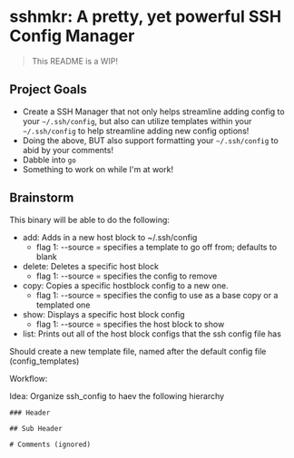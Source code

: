 # sshmkr: A pretty, yet powerful SSH Config Manager

> This README is a WIP! 

## Project Goals
- Create a SSH Manager that not only helps streamline adding config to your `~/.ssh/config`, but also can utilize templates within your `~/.ssh/config` to help streamline adding new config options!
- Doing the above, BUT also support formatting your `~/.ssh/config` to abid by your comments!
- Dabble into `go`
- Something to work on while I'm at work!

## Brainstorm
This binary will be able to do the following:
- add: Adds in a new host block to ~/.ssh/config
    - flag 1: --source = specifies a template to go off from; defaults to blank
- delete: Deletes a specific host block
    - flag 1: --source = specifies the config to remove
- copy: Copies a specific hostblock config to a new one.
    - flag 1: --source = specifies the config to use as a base copy or a templated one
- show: Displays a specific host block config
    - flag 1: --source = specifies the host block to show
- list: Prints out all of the host block configs that the ssh config file has


Should create a new template file, named after the default config file (config_templates)

Workflow:

Idea: Organize ssh_config to haev the following hierarchy
```
### Header

## Sub Header

# Comments (ignored)

```